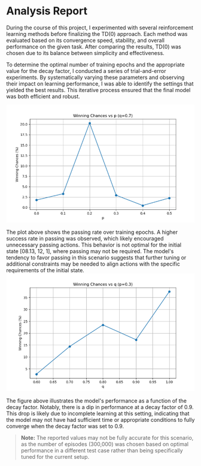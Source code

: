 # Analysis Report

During the course of this project, I experimented with several reinforcement learning methods before finalizing the TD(0) approach. Each method was evaluated based on its convergence speed, stability, and overall performance on the given task. After comparing the results, TD(0) was chosen due to its balance between simplicity and effectiveness.

To determine the optimal number of training epochs and the appropriate value for the decay factor, I conducted a series of trial-and-error experiments. By systematically varying these parameters and observing their impact on learning performance, I was able to identify the settings that yielded the best results. This iterative process ensured that the final model was both efficient and robust.

![Passing Rate vs Epochs](variable_p.png)

The plot above shows the passing rate over training epochs. A higher success rate in passing was observed, which likely encouraged unnecessary passing actions. This behavior is not optimal for the initial state [08.13, 12, 1], where passing may not be required. The model's tendency to favor passing in this scenario suggests that further tuning or additional constraints may be needed to align actions with the specific requirements of the initial state.
![Performance vs Decay Factor](fiequre.png)

The figure above illustrates the model's performance as a function of the decay factor. Notably, there is a dip in performance at a decay factor of 0.9. This drop is likely due to incomplete learning at this setting, indicating that the model may not have had sufficient time or appropriate conditions to fully converge when the decay factor was set to 0.9.
> **Note:** The reported values may not be fully accurate for this scenario, as the number of episodes (300,000) was chosen based on optimal performance in a different test case rather than being specifically tuned for the current setup.